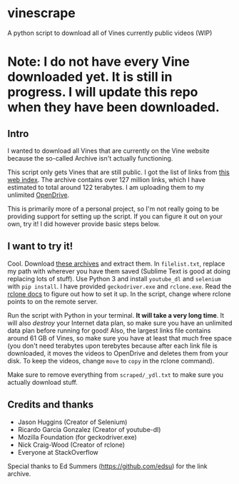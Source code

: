# vinescrape
A python script to download all of Vines currently public videos (WIP)

# Note: I do not have every Vine downloaded yet. It is still in progress. I will update this repo when they have been downloaded.

## Intro

I wanted to download all Vines that are currently on the Vine website because the so-called Archive isn't actually functioning.

This script only gets Vines that are still public. I got the list of links from [this web index](https://vine.inkdroid.org/archive/). The archive contains over 127 million links, which I have estimated to total around 122 terabytes. I am uploading them to my unlimited [OpenDrive](http://opendrive.com/).

This is primarily more of a personal project, so I'm not really going to be providing support for setting up the script. If you can figure it out on your own, try it! I did however provide basic steps below.

## I want to try it!

Cool. Download [these archives](https://vine.inkdroid.org/archive/) and extract them. In `filelist.txt`, replace my path with wherever you have them saved (Sublime Text is good at doing replacing lots of stuff). Use Python 3 and install `youtube_dl` and `selenium` with `pip install`. I have provided `geckodriver.exe` and `rclone.exe`. Read the [rclone docs](https://rclone.org/) to figure out how to set it up. In the script, change where rclone points to on the remote server.

Run the script with Python in your terminal. **It will take a very long time**. It will also *destroy* your Internet data plan, so make sure you have an unlimited data plan before running for good! Also, the largest links file contains around 61 GB of Vines, so make sure you have at least that much free space (you don't need terabytes upon terebytes because after each link file is downloaded, it moves the videos to OpenDrive and deletes them from your disk. To keep the videos, change `move` to `copy` in the rclone command).

Make sure to remove everything from `scraped/_ydl.txt` to make sure you actually download stuff.

## Credits and thanks

- Jason Huggins (Creator of Selenium)
- Ricardo Garcia Gonzalez (Creator of youtube-dl)
- Mozilla Foundation (for geckodriver.exe)
- Nick Craig-Wood (Creator of rclone)
- Everyone at StackOverflow

Special thanks to Ed Summers (https://github.com/edsu) for the link archive.